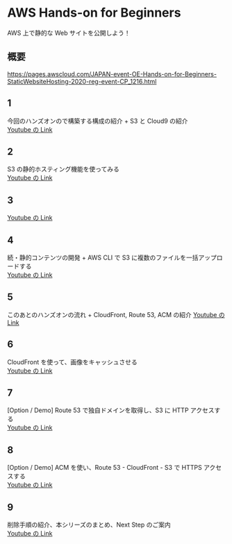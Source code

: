 # AWS Hands-on for Beginners

AWS 上で静的な Web サイトを公開しよう！

## 概要

https://pages.awscloud.com/JAPAN-event-OE-Hands-on-for-Beginners-StaticWebsiteHosting-2020-reg-event-CP_1216.html

## 1

今回のハンズオンので構築する構成の紹介 + S3 と Cloud9 の紹介  
[Youtube の Link](https://www.youtube.com/watch?v=Ciq319Ka-Zo)

## 2

S3 の静的ホスティング機能を使ってみる  
[Youtube の Link](https://www.youtube.com/watch?v=R6B5TUOXPCQ)

## 3

[Youtube の Link](https://www.youtube.com/watch?v=evZATui-p3E)

## 4

続・静的コンテンツの開発 + AWS CLI で S3 に複数のファイルを一括アップロードする  
[Youtube の Link](https://www.youtube.com/watch?v=fRtwG3NUhfg)

## 5

このあとのハンズオンの流れ + CloudFront, Route 53, ACM の紹介
[Youtube の Link](https://www.youtube.com/watch?v=adfiRk5q2ko)

## 6

CloudFront を使って、画像をキャッシュさせる  
[Youtube の Link](https://www.youtube.com/watch?v=VqdVGuOVj_0)

## 7

[Option / Demo] Route 53 で独自ドメインを取得し、S3 に HTTP アクセスする  
[Youtube の Link](https://www.youtube.com/watch?v=LjsUFd7nySc)

## 8

[Option / Demo] ACM を使い、Route 53 - CloudFront - S3 で HTTPS アクセスする  
[Youtube の Link](https://www.youtube.com/watch?v=AEqsgyg_Rmw)

## 9

削除手順の紹介、本シリーズのまとめ、Next Step のご案内  
[Youtube の Link](https://www.youtube.com/watch?v=6poP95c2DG4)
